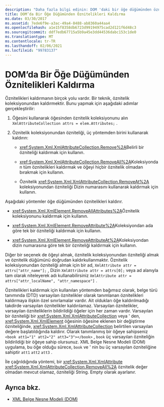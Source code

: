 ```yaml
---
description: "Daha fazla bilgi edinin: DOM 'daki bir öğe düğümünden öznitelikleri kaldırma"
title: DOM’da Bir Öğe Düğümünden Öznitelikleri Kaldırma
ms.date: 03/30/2017
ms.assetid: 7ede6f9e-a3ac-49a4-8488-ab8360a44aa4
ms.openlocfilehash: a1e15f8358db6723d99194975cad2d121f6d48c3
ms.sourcegitcommit: ddf7edb67715a5b9a45e3dd44536dabc153c1de0
ms.translationtype: MT
ms.contentlocale: tr-TR
ms.lasthandoff: 02/06/2021
ms.locfileid: "99783137"
---
```

# <a name="removing-attributes-from-an-element-node-in-the-dom"></a>DOM’da Bir Öğe Düğümünden Öznitelikleri Kaldırma

Öznitelikleri kaldırmanın birçok yolu vardır. Bir teknik, öznitelik koleksiyonundan kaldırmektir. Bunu yapmak için aşağıdaki adımlar gerçekleştirilir:  
  
1. Öğesini kullanarak öğesinden öznitelik koleksiyonunu alın `XmlAttributeCollection attrs = elem.Attributes;` .  
  
2. Öznitelik koleksiyonundan özniteliği, üç yöntemden birini kullanarak kaldırın:  
  
    - <xref:System.Xml.XmlAttributeCollection.Remove%2A>Belirli bir özniteliği kaldırmak için kullanın.  
  
    - <xref:System.Xml.XmlAttributeCollection.RemoveAll%2A>Koleksiyondan tüm öznitelikleri kaldırmak ve öğeyi hiçbir öznitelik olmadan bırakmak için kullanın.  
  
    - Öznitelik <xref:System.Xml.XmlAttributeCollection.RemoveAt%2A> koleksiyonundan özniteliği Dizin numarasını kullanarak kaldırmak için kullanın.  
  
 Aşağıdaki yöntemler öğe düğümünden öznitelikleri kaldırır.  
  
- <xref:System.Xml.XmlElement.RemoveAllAttributes%2A>Öznitelik koleksiyonunu kaldırmak için kullanın.  
  
- <xref:System.Xml.XmlElement.RemoveAttribute%2A>Koleksiyondan ada göre tek bir özniteliği kaldırmak için kullanın.  
  
- <xref:System.Xml.XmlElement.RemoveAttributeAt%2A>Koleksiyondan dizin numarasına göre tek bir özniteliği kaldırmak için kullanın.  
  
 Diğer bir seçenek de öğeyi almak, öznitelik koleksiyonundan özniteliği almak ve öznitelik düğümünü doğrudan kaldırkullanmaktır. Öznitelik koleksiyonundan özniteliği almak için bir ad, `XmlAttribute attr = attrs["attr_name"];` , Dizin `XmlAttribute attr = attrs[0];` veya ad alanıyla tam olarak niteleyerek adı kullanabilirsiniz `XmlAttribute attr = attrs["attr_localName", "attr_namespace"]` .  
  
 Öznitelikleri kaldırmak için kullanılan yöntemden bağımsız olarak, belge türü tanımında (DTD) varsayılan öznitelikler olarak tanımlanan öznitelikleri kaldırmaya ilişkin özel sınırlamalar vardır. Ait oldukları öğe kaldırılmadığı takdirde varsayılan öznitelikler kaldırılamaz. Varsayılan öznitelikler, varsayılan özniteliklerin bildirildiği öğeler için her zaman vardır. Varsayılan bir özniteliği bir <xref:System.Xml.XmlAttributeCollection> veya ' den, <xref:System.Xml.XmlElement> öğesinin öğesine eklenen bir değiştirme özniteliğinde, <xref:System.Xml.XmlAttributeCollection> belirtilen varsayılan değere başlatıldığında kaldırır. Olarak tanımlanmış bir öğeye sahipseniz `<book att1="1" att2="2" att3="3"></book>` , `book` üç varsayılan özniteliğin bildirildiği bir öğeye sahip olursunuz. XML Belge Nesne Modeli (DOM) uygulama, bu öğe olduğu sürece, `book` ve ' nin bu üç varsayılan özniteliğine sahiptir `att1` `att2` `att3` .  
  
 İle çağrıldığında yöntemi, bir <xref:System.Xml.XmlAttribute> <xref:System.Xml.XmlAttributeCollection.RemoveAll%2A> öznitelik değer olmadan mevcut olamaz, özniteliği String. Empty olarak ayarlanır.  
  
## <a name="see-also"></a>Ayrıca bkz.

- [XML Belge Nesne Modeli (DOM)](xml-document-object-model-dom.md)
